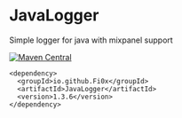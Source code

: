 # JavaLogger
Simple logger for java with mixpanel support

[![Maven Central](https://maven-badges.herokuapp.com/maven-central/io.github.Fi0x/JavaLogger/badge.svg)](https://maven-badges.herokuapp.com/maven-central/io.github.Fi0x/JavaLogger/)
```
<dependency>
  <groupId>io.github.Fi0x</groupId>
  <artifactId>JavaLogger</artifactId>
  <version>1.3.6</version>
</dependency>
```
